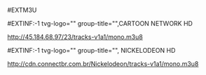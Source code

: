 #EXTM3U

#EXTINF:-1 tvg-logo="" group-title="",CARTOON NETWORK HD

http://45.184.68.97/23/tracks-v1a1/mono.m3u8

#EXTINF:-1 tvg-logo="" group-title="", NICKELODEON HD

http://cdn.connectbr.com.br/Nickelodeon/tracks-v1a1/mono.m3u8
